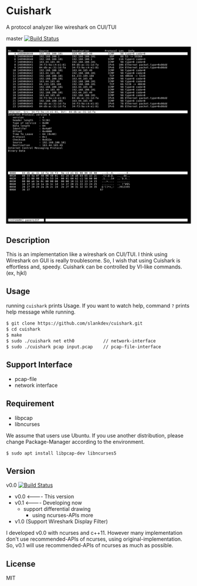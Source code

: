 

# Cuishark

A protocol analyzer like wireshark on CUI/TUI

master [![Build Status](https://travis-ci.org/slankdev/cuishark.svg?branch=master)](https://travis-ci.org/slankdev/cuishark)

![screenshot](./imgs/ss1.png)

## Description

This is an implementation like a wireshark on CUI/TUI.  I think using Wireshark
on GUI is really troublesome. So, I wish that using Cuishark is effortless and,
speedy. Cuishark can be controlled by VI-like commands. (ex, hjkl)


## Usage

running ``cuishark`` prints Usage.  If you want to watch help, command ``?``
prints help message while running.

```
$ git clone https://github.com/slankdev/cuishark.git
$ cd cuishark
$ make
$ sudo ./cuishark net eth0           // network-interface
$ sudo ./cuishark pcap input.pcap    // pcap-file-interface
```


## Support Interface

 - pcap-file
 - network interface



## Requirement

 - libpcap
 - libncurses

We assume that users use Ubuntu. If you use another distribution, please change
Package-Manager according to the environment.

```
$ sudo apt install libpcap-dev libncurses5
```



## Version

v0.0 [![Build Status](https://travis-ci.org/slankdev/cuishark.svg?branch=v0.0)](https://travis-ci.org/slankdev/cuishark)

 - v0.0 <---- This version
 - v0.1 <---- Developing now
    - support differential drawing
		- using ncurses-APIs more
 - v1.0 (Support Wireshark Display Filter)

I developed v0.0 with ncurses and c++11. However many implementation don't use
recommended-APIs of ncurses, using original-implementation. So, v0.1 will use
recommended-APIs of ncurses as much as possible.



## License

MIT


